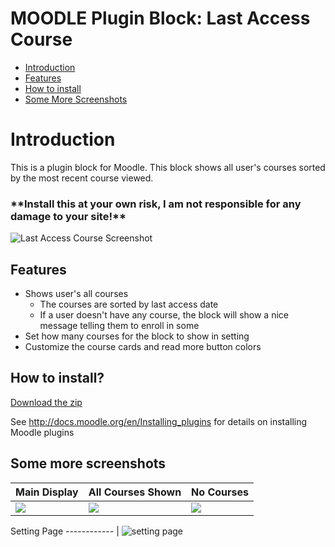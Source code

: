 

# MOODLE Plugin Block: Last Access Course

- [Introduction](#introduction)
- [Features](#features)
- [How to install](#how-to-install)
- [Some More Screenshots](#some-more-screenshots)

# Introduction
This is a plugin block for Moodle. This block shows all user's courses sorted by the most recent course viewed.

### **\**Install this at your own risk, I am not responsible for any damage to your site!**\**
 
![Last Access Course Screenshot](https://i.ibb.co/syjB5QH/Screen-Shot-2021-06-19-at-10-47-56-AM.png)

## Features

 - Shows user's all courses
	 - The courses are sorted by last access date 
	 - If a user doesn't have any course, the block will show a nice message telling them to enroll in some
- Set how many courses for the block to  show in setting
 - Customize the course cards and read more button colors

## How to install?

[Download the zip](https://github.com/CaptKraken/moodle-block-last-access-course/raw/master/last_access_course.zip)

See http://docs.moodle.org/en/Installing_plugins for details on installing Moodle plugins

## Some more screenshots

Main Display | All Courses Shown | No Courses
------------ | ------------- | ----------
<img src="https://i.ibb.co/LP4Qt4H/Screen-Shot-2021-06-19-at-11-20-27-AM.png"> | <img src="https://i.ibb.co/Cww7yf0/Screen-Shot-2021-06-19-at-11-21-56-AM.png"> | <img src="https://i.ibb.co/nCNMSmC/Screen-Shot-2021-06-19-at-1-32-29-PM.png">


Setting Page
------------ |
![setting page](https://i.ibb.co/kDzNRnP/Screen-Shot-2021-06-19-at-11-43-09-AM.png)
